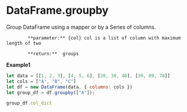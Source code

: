 # DataFrame.groupby

Group DataFrame using a mapper or by a Series of columns.

            **parameter:** {col} col is a list of column with maximum length of two

            **return:**  groups

**Example1**

```javascript
let data = [[1, 2, 3], [4, 5, 6], [20, 30, 40], [39, 89, 78]]
let cols = ["A", "B", "C"]
let df = new DataFrame(data, { columns: cols })
let group_df = df.groupby(["A"]);

group_df.col_dict
```

